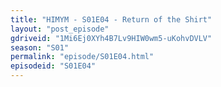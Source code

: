 ```yaml
---
title: "HIMYM - S01E04 - Return of the Shirt"
layout: "post_episode"
gdriveid: "1Mi6Ej0XYh4B7Lv9HIW0wm5-uKohvDVLV"
season: "S01"
permalink: "episode/S01E04.html"
episodeid: "S01E04"
---
```

